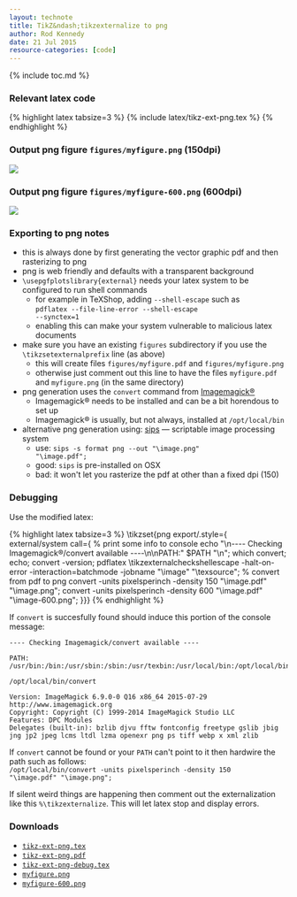 ```yaml
---
layout: technote
title: TikZ&ndash;tikzexternalize to png
author: Rod Kennedy
date: 21 Jul 2015
resource-categories: [code]
---
```


{% include toc.md %}

### Relevant latex code

{% highlight latex tabsize=3 %}
{% include latex/tikz-ext-png.tex %}
{% endhighlight %}

### Output png figure <code>figures/myfigure.png</code> (150dpi)

<img src="{{ site.baseurl }}/images/myfigure.png">

### Output png figure <code>figures/myfigure-600.png</code> (600dpi)

<img src="{{ site.baseurl }}/images/myfigure-600.png">

### Exporting to png notes

- this is always done by first generating the vector graphic pdf and then rasterizing to png
- png is web friendly and defaults with a transparent background
- <code>\usepgfplotslibrary{external}</code> needs your latex system to be configured to run shell commands
	- for example in TeXShop, adding <code>--shell-escape</code> such as<br> <code>pdflatex --file-line-error --shell-escape --synctex=1</code>
	- enabling this can make your system vulnerable to malicious latex documents
- make sure you have an existing <code>figures</code> subdirectory if you use the <code>\tikzsetexternalprefix</code> line (as above)
	- this will create files <code>figures/myfigure.pdf</code> and <code>figures/myfigure.png</code>
	- otherwise just comment out this line to have the files <code>myfigure.pdf</code> and <code>myfigure.png</code> (in the same directory)
- png generation uses the <code>convert</code> command from [Imagemagick&reg;](http://www.imagemagick.org/script/index.php)
	- Imagemagick&reg; needs to be installed and can be a bit horendous to set up
	- Imagemagick&reg; is usually, but not always, installed at <code>/opt/local/bin</code>
- alternative png generation using:
 [sips](https://developer.apple.com/library/mac/documentation/Darwin/Reference/ManPages/man1/sips.1.html) &mdash; scriptable image processing system
	- use: <code>sips -s format png --out "\image.png" "\image.pdf";</code>
	- good: <code>sips</code> is pre-installed on OSX
	- bad: it won't let you rasterize the pdf at other than a fixed dpi (150)

### Debugging

Use the modified latex:

{% highlight latex tabsize=3 %}
\tikzset{png export/.style={
	external/system call={
		% print some info to console
			echo "\\n---- Checking Imagemagick&reg;/convert available ----\\n\\nPATH:" $PATH "\\n";
			which convert; echo; convert -version;
		pdflatex \tikzexternalcheckshellescape
			-halt-on-error -interaction=batchmode -jobname "\image" "\texsource";
		% convert from pdf to png
		convert -units pixelsperinch -density 150 "\image.pdf" "\image.png";
		convert -units pixelsperinch -density 600 "\image.pdf" "\image-600.png";
}}}
{% endhighlight %}

If <code>convert</code> is succesfully found should induce this portion of the console message:

~~~
---- Checking Imagemagick/convert available ----

PATH: /usr/bin:/bin:/usr/sbin:/sbin:/usr/texbin:/usr/local/bin:/opt/local/bin

/opt/local/bin/convert

Version: ImageMagick 6.9.0-0 Q16 x86_64 2015-07-29 http://www.imagemagick.org
Copyright: Copyright (C) 1999-2014 ImageMagick Studio LLC
Features: DPC Modules
Delegates (built-in): bzlib djvu fftw fontconfig freetype gslib jbig jng jp2 jpeg lcms ltdl lzma openexr png ps tiff webp x xml zlib
~~~

If <code>convert</code> cannot be found or your <code>PATH</code> can't point to it then hardwire the path such as follows:<br>
<code>/opt/local/bin/convert -units pixelsperinch -density 150 "\image.pdf" "\image.png";</code>

If silent weird things are happening then comment out the externalization like this <code>%\tikzexternalize</code>.  This will let latex stop and display errors.


### Downloads

- <a href="{{ site.baseurl }}/assets/latex/tikz-ext-png.tex" download><code>tikz-ext-png.tex</code></a>
- <a href="{{ site.baseurl }}/assets/latex/tikz-ext-png.pdf" download><code>tikz-ext-png.pdf</code></a>
- <a href="{{ site.baseurl }}/assets/latex/tikz-ext-png-debug.tex" download><code>tikz-ext-png-debug.tex</code></a>
- <a href="{{ site.baseurl }}/images/myfigure.png" download><code>myfigure.png</code></a>
- <a href="{{ site.baseurl }}/images/myfigure-600.png" download><code>myfigure-600.png</code></a>
